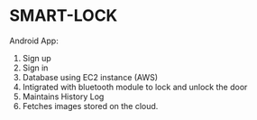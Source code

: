 # SMART-LOCK
Android App:
1) Sign up
2) Sign in
3) Database using EC2 instance (AWS)
4) Intigrated with bluetooth module to lock and unlock the door
5) Maintains History Log 
6) Fetches images stored on the cloud.
